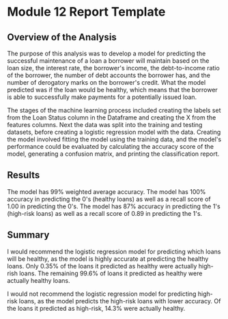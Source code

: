 # Module 12 Report Template

## Overview of the Analysis

The purpose of this analysis was to develop a model for predicting the successful maintenance of a loan a borrower will maintain based on the loan size, the interest rate, the borrower's income, the debt-to-income ratio of the borrower, the number of debt accounts the borrower has, and the number of derogatory marks on the borrower's credit. What the model predicted was if the loan would be healthy, which means that the borrower is able to successfully make payments for a potentially issued loan.

The stages of the machine learning process included creating the labels set from the Loan Status column in the Dataframe and creating the X from the features columns. Next the data was split into the training and testing datasets, before creating a logistic regression model with the data. Creating the model involved fitting the model using the training data, and the model's performance could be evaluated by calculating the accuracy score of the model, generating a confusion matrix, and printing the classification report.

## Results

The model has 99% weighted average accuracy.
The model has 100% accuracy in predicting the 0's (healthy loans) as well as a recall score of 1.00 in predicting the 0's.
The model has 87% accuracy in predicting the 1's (high-risk loans) as well as a recall score of 0.89 in predicting the 1's.

## Summary

I would recommend the logistic regression model for predicting which loans will be healthy, as the model is highly accurate at
predicting the healthy loans. Only 0.35% of the loans it predicted as healthy were actually high-rish loans. The remaining 99.6%
of loans it predicted as healthy were actually healthy loans. 

I would not recommend the logistic regression model for predicting high-risk loans, as the model predicts the high-risk loans with
lower accuracy. Of the loans it predicted as high-risk, 14.3% were actually healthy.
